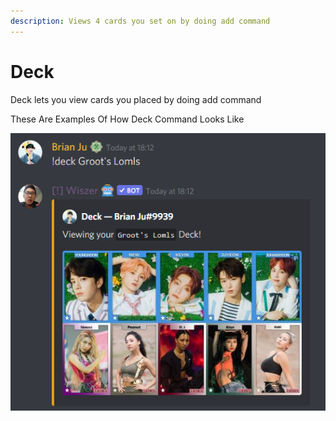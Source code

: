 ```yaml
---
description: Views 4 cards you set on by doing add command
---
```


# Deck

Deck lets you view cards you placed by doing add command

These Are Examples Of How Deck Command Looks Like

![](<../../.gitbook/assets/image (25).png>)
